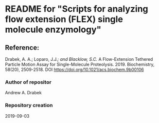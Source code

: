 # README for "Scripts for analyzing flow extension (FLEX) single molecule enzymology"

## Reference:
Drabek, A. A.; Loparo, J.J.*; and Blacklow, S.C.* A Flow-Extension Tethered Particle Motion Assay for Single-Molecule Proteolysis. 2019. Biochemistry, 58(20), 2509-2518. DOI https://doi.org/10.1021/acs.biochem.9b00106

### Author of repositor
Andrew A. Drabek
### Repository creation
2019-09-03
